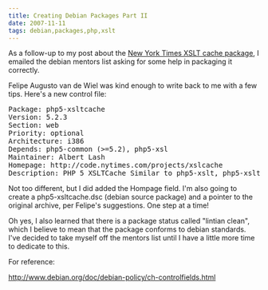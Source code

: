 ```yaml
---
title: Creating Debian Packages Part II
date: 2007-11-11
tags: debian,packages,php,xslt
---
```


As a follow-up to my post about the <a href="http://www.docunext.com/2007/10/nyt-xslcache.html">New York Times XSLT cache package</a>, I emailed the debian mentors list asking for some help in packaging it correctly.

Felipe Augusto van de Wiel was kind enough to write back to me with a few tips. Here's a new control file:

<pre class="sh_sh">
Package: php5-xsltcache
Version: 5.2.3
Section: web
Priority: optional
Architecture: i386
Depends: php5-common (>=5.2), php5-xsl
Maintainer: Albert Lash
Homepage: http://code.nytimes.com/projects/xslcache
Description: PHP 5 XSLTCache Similar to php5-xslt, php5-xsltcache caches xsl documents in permanent memory, but keeps an eye on modification time of referenced file.
</pre>

Not too different, but I did added the Hompage field. I'm also going to create a php5-xsltcache.dsc (debian source package) and a pointer to the original archive, per Felipe's suggestions. One step at a time!

Oh yes, I also learned that there is a package status called "lintian clean", which I believe to mean that the package conforms to debian standards. I've decided to take myself off the mentors list until I have a little more time to dedicate to this.

For reference:

<a rel="nofollow" href="http://www.debian.org/doc/debian-policy/ch-controlfields.html">http://www.debian.org/doc/debian-policy/ch-controlfields.html</a>

